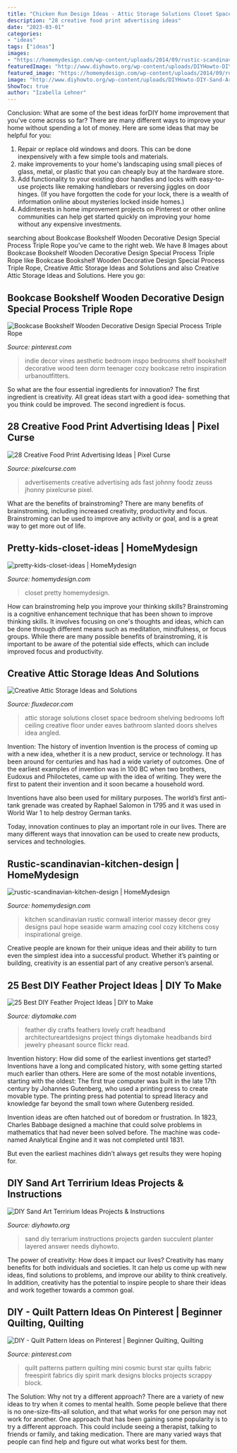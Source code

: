 ```yaml
---
title: "Chicken Run Design Ideas - Attic Storage Solutions Closet Space Bedroom Shelving Bedrooms Loft Ceiling Creative Floor Under Eaves Bathroom Slanted Doors Shelves Idea Angled"
description: "28 creative food print advertising ideas"
date: "2023-03-01"
categories:
- "ideas"
tags: ["ideas"]
images:
- "https://homemydesign.com/wp-content/uploads/2014/09/rustic-scandinavian-kitchen-design.jpg"
featuredImage: "http://www.diyhowto.org/wp-content/uploads/DIYHowto-DIY-Sand-Art-Terririum-Ideas-Projects-04.jpg"
featured_image: "https://homemydesign.com/wp-content/uploads/2014/09/rustic-scandinavian-kitchen-design.jpg"
image: "http://www.diyhowto.org/wp-content/uploads/DIYHowto-DIY-Sand-Art-Terririum-Ideas-Projects-04.jpg"
ShowToc: true
author: "Izabella Lehner"
---
```



Conclusion: What are some of the best ideas forDIY home improvement that you've come across so far?
There are many different ways to improve your home without spending a lot of money. Here are some ideas that may be helpful for you: 
1. Repair or replace old windows and doors. This can be done inexpensively with a few simple tools and materials. 
2. make improvements to your home's landscaping using small pieces of glass, metal, or plastic that you can cheaply buy at the hardware store. 
3. Add functionality to your existing door handles and locks with easy-to-use projects like remaking handlebars or reversing jiggles on door hinges. (If you have forgotten the code for your lock, there is a wealth of information online about mysteries locked inside homes.) 
4. Addinterests in home improvement projects on Pinterest or other online communities can help get started quickly on improving your home without any expensive investments.

	

		
searching about Bookcase Bookshelf Wooden Decorative Design Special Process Triple Rope you've came to the right web. We have 8 Images about Bookcase Bookshelf Wooden Decorative Design Special Process Triple Rope like Bookcase Bookshelf Wooden Decorative Design Special Process Triple Rope, Creative Attic Storage Ideas and Solutions and also Creative Attic Storage Ideas and Solutions. Here you go:
		
    
## Bookcase Bookshelf Wooden Decorative Design Special Process Triple Rope

<img loading=lazy src="https://i.pinimg.com/736x/4b/e9/31/4be931c990d5e1cbcae712fa9cab7f69.jpg" onerror="this.onerror=null;this.src='https://tse4.mm.bing.net/th?id=OIP.gEZw6BefeekpYZi2l2D_7AHaJ4&amp;pid=15.1';" alt="Bookcase Bookshelf Wooden Decorative Design Special Process Triple Rope">

_Source: pinterest.com_

>indie decor vines aesthetic bedroom inspo bedrooms shelf bookshelf decorative wood teen dorm teenager cozy bookcase retro inspiration urbanoutfitters. 

	

So what are the four essential ingredients for innovation? The first ingredient is creativity. All great ideas start with a good idea- something that you think could be improved. The second ingredient is focus.

    
## 28 Creative Food Print Advertising Ideas | Pixel Curse

<img loading=lazy src="http://pixelcurse.com/wp-content/uploads/2011/06/JHONNY-.29.jpg" onerror="this.onerror=null;this.src='https://tse4.mm.bing.net/th?id=OIP.qYaO1XtpFTS85tnXUVDMeQAAAA&amp;pid=15.1';" alt="28 Creative Food Print Advertising Ideas | Pixel Curse">

_Source: pixelcurse.com_

>advertisements creative advertising ads fast johnny foodz zeuss jhonny pixelcurse pixel. 

	

What are the benefits of brainstroming?
There are many benefits of brainstroming, including increased creativity, productivity and focus. Brainstroming can be used to improve any activity or goal, and is a great way to get more out of life.

    
## Pretty-kids-closet-ideas | HomeMydesign

<img loading=lazy src="https://homemydesign.com/wp-content/uploads/2014/02/pretty-kids-closet-ideas.jpg" onerror="this.onerror=null;this.src='https://tse2.mm.bing.net/th?id=OIP.rpqNC-LPPivCn8iLo5xIpAHaLE&amp;pid=15.1';" alt="pretty-kids-closet-ideas | HomeMydesign">

_Source: homemydesign.com_

>closet pretty homemydesign. 

	

How can brainstroming help you improve your thinking skills?
Brainstroming is a cognitive enhancement technique that has been shown to improve thinking skills. It involves focusing on one's thoughts and ideas, which can be done through different means such as meditation, mindfulness, or focus groups. While there are many possible benefits of brainstroming, it is important to be aware of the potential side effects, which can include improved focus and productivity.

    
## Creative Attic Storage Ideas And Solutions

<img loading=lazy src="http://fluxdecor.com/wp-content/uploads/2015/09/1-attic-storage-ideas-solutions.jpg" onerror="this.onerror=null;this.src='https://tse4.mm.bing.net/th?id=OIP.3UIQnDoSt_18JUFgH5YNggHaJ4&amp;pid=15.1';" alt="Creative Attic Storage Ideas and Solutions">

_Source: fluxdecor.com_

>attic storage solutions closet space bedroom shelving bedrooms loft ceiling creative floor under eaves bathroom slanted doors shelves idea angled. 

	

Invention: The history of invention
Invention is the process of coming up with a new idea, whether it is a new product, service or technology. It has been around for centuries and has had a wide variety of outcomes. 
One of the earliest examples of invention was in 100 BC when two brothers, Eudoxus and Philoctetes, came up with the idea of writing. They were the first to patent their invention and it soon became a household word. 

Inventions have also been used for military purposes. The world’s first anti-tank grenade was created by Raphael Salomon in 1795 and it was used in World War 1 to help destroy German tanks. 

Today, innovation continues to play an important role in our lives. There are many different ways that innovation can be used to create new products, services and technologies.

    
## Rustic-scandinavian-kitchen-design | HomeMydesign

<img loading=lazy src="https://homemydesign.com/wp-content/uploads/2014/09/rustic-scandinavian-kitchen-design.jpg" onerror="this.onerror=null;this.src='https://tse3.mm.bing.net/th?id=OIP.5XMqJyFNJxrlpdusFgZIZQHaJ4&amp;pid=15.1';" alt="rustic-scandinavian-kitchen-design | HomeMydesign">

_Source: homemydesign.com_

>kitchen scandinavian rustic cornwall interior massey decor grey designs paul hope seaside warm amazing cool cozy kitchens cosy inspirational greige. 

	

Creative people are known for their unique ideas and their ability to turn even the simplest idea into a successful product. Whether it’s painting or building, creativity is an essential part of any creative person’s arsenal.

    
## 25 Best DIY Feather Project Ideas | DIY To Make

<img loading=lazy src="http://www.diytomake.com/wp-content/uploads/2017/05/Feather-Headband-DIY.jpg" onerror="this.onerror=null;this.src='https://tse1.mm.bing.net/th?id=OIP.NNtIv5wFtf-_7_Z6QfFjwgHaJ4&amp;pid=15.1';" alt="25 Best DIY Feather Project Ideas | DIY to Make">

_Source: diytomake.com_

>feather diy crafts feathers lovely craft headband architectureartdesigns project things diytomake headbands bird jewelry pheasant source flickr read. 

	

Invention history: How did some of the earliest inventions get started?
Inventions have a long and complicated history, with some getting started much earlier than others. Here are some of the most notable inventions, starting with the oldest:
The first true computer was built in the late 17th century by Johannes Gutenberg, who used a printing press to create movable type. The printing press had potential to spread literacy and knowledge far beyond the small town where Gutenberg resided.

Invention ideas are often hatched out of boredom or frustration. In 1823, Charles Babbage designed a machine that could solve problems in mathematics that had never been solved before. The machine was code-named Analytical Engine and it was not completed until 1831.

But even the earliest machines didn’t always get results they were hoping for.

    
## DIY Sand Art Terririum Ideas Projects &amp; Instructions

<img loading=lazy src="http://www.diyhowto.org/wp-content/uploads/DIYHowto-DIY-Sand-Art-Terririum-Ideas-Projects-04.jpg" onerror="this.onerror=null;this.src='https://tse4.mm.bing.net/th?id=OIP.evKnbr8EgFIbj9jXRq3NjgHaOj&amp;pid=15.1';" alt="DIY Sand Art Terririum Ideas Projects &amp; Instructions">

_Source: diyhowto.org_

>sand diy terrarium instructions projects garden succulent planter layered answer needs diyhowto. 

	

The power of creativity: How does it impact our lives?
Creativity has many benefits for both individuals and societies. It can help us come up with new ideas, find solutions to problems, and improve our ability to think creatively. In addition, creativity has the potential to inspire people to share their ideas and work together towards a common goal.

    
## DIY - Quilt Pattern Ideas On Pinterest | Beginner Quilting, Quilting

<img loading=lazy src="https://s-media-cache-ak0.pinimg.com/originals/45/f0/21/45f021acfab6c32ed46065d374670914.jpg" onerror="this.onerror=null;this.src='https://tse4.mm.bing.net/th?id=OIP.suwuZnR5uwNeMwoH61Bw2gHaKG&amp;pid=15.1';" alt="DIY - Quilt Pattern Ideas on Pinterest | Beginner Quilting, Quilting">

_Source: pinterest.com_

>quilt patterns pattern quilting mini cosmic burst star quilts fabric freespirit fabrics diy spirit mark designs blocks projects scrappy block. 

	

The Solution: Why not try a different approach?
There are a variety of new ideas to try when it comes to mental health. Some people believe that there is no one-size-fits-all solution, and that what works for one person may not work for another. One approach that has been gaining some popularity is to try a different approach. This could include seeing a therapist, talking to friends or family, and taking medication. There are many varied ways that people can find help and figure out what works best for them.

